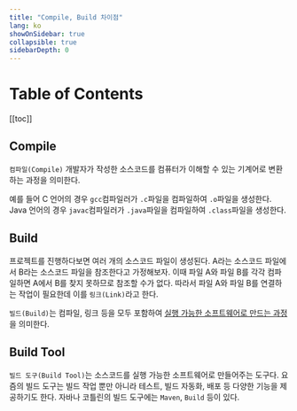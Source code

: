 ```yaml
---
title: "Compile, Build 차이점"
lang: ko
showOnSidebar: true
collapsible: true
sidebarDepth: 0
---
```


# Table of Contents
[[toc]]

## Compile
`컴파일(Compile)` 개발자가 작성한 소스코드를 컴퓨터가 이해할 수 있는 기계어로 변환하는 과정을 의미한다.

예를 들어 C 언어의 경우 `gcc`컴파일러가 `.c`파일을 컴파일하여 `.o`파일을 생성한다.
Java 언어의 경우 `javac`컴파일러가 `.java`파일을 컴파일하여 `.class`파일을 생성한다.

## Build
프로젝트를 진행하다보면 여러 개의 소스코드 파일이 생성된다. A라는 소스코드 파일에서 B라는 소스코드 파일을 참조한다고 가정해보자. 이때 파일 A와 파일 B를 각각 컴파일하면 A에서 B를 찾지 못하므로 참조할 수가 없다. 따라서 파일 A와 파일 B를 연결하는 작업이 필요한데 이를 `링크(Link)`라고 한다.

`빌드(Build)`는 컴파일, 링크 등을 모두 포함하여 <u>실행 가능한 소프트웨어로 만드는 과정</u>을 의미한다.


## Build Tool
`빌드 도구(Build Tool)`는 소스코드를 실행 가능한 소프트웨어로 만들어주는 도구다. 요즘의 빌드 도구는 빌드 작업 뿐만 아니라 테스트, 빌드 자동화, 배포 등 다양한 기능을 제공하기도 한다. 자바나 코틀린의 빌드 도구에는 `Maven`, `Build` 등이 있다.